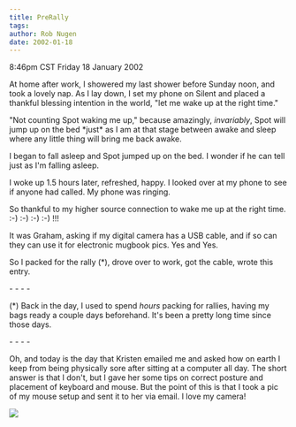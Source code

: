 ```yaml
---
title: PreRally
tags: 
author: Rob Nugen
date: 2002-01-18
---
```


<title></title>
<p class=date>8:46pm CST Friday 18 January 2002</p>

<p>At home after work, I showered my last shower before Sunday noon,
and took a lovely nap.  As I lay down, I set my phone on Silent and
placed a thankful blessing intention in the world, "let me wake up at
the right time."</p>

<p>"Not counting Spot waking me up," because amazingly,
<em>invariably</em>, Spot will jump up on the bed *just* as I am at
that stage between awake and sleep where any little thing will bring
me back awake.</p>

<p>I began to fall asleep and Spot jumped up on the bed.  I wonder if
he can tell just as I'm falling asleep.</p>

<p>I woke up 1.5 hours later, refreshed, happy.  I looked over at my
phone to see if anyone had called.  My phone was ringing.</p>

<p>So thankful to my higher source connection to wake me up at the
right time.  :-)  :-)  :-)  :-) !!!</p>

<p>It was Graham, asking if my digital camera has a USB cable, and if
so can they can use it for electronic mugbook pics.  Yes and Yes.</p>

<p>So I packed for the rally (*), drove over to work, got the cable, wrote
this entry.</p>

<p>- - - -</p>

<p>(*) Back in the day, I used to spend <em>hours</em> packing for
rallies, having my bags ready a couple days beforehand.  It's been a
pretty long time since those days.</p>

<p>- - - -</p>

<p>Oh, and today is the day that Kristen emailed me and asked how on
earth I keep from being physically sore after sitting at a computer
all day.  The short answer is that I don't, but I gave her some tips
on correct posture and placement of keyboard and mouse.  But the point
of this is that I took a pic of my mouse setup and sent it to her via
email. I love my camera!</p>

<p><img src='/images/rob/wL-ROB.gif'/></p>

